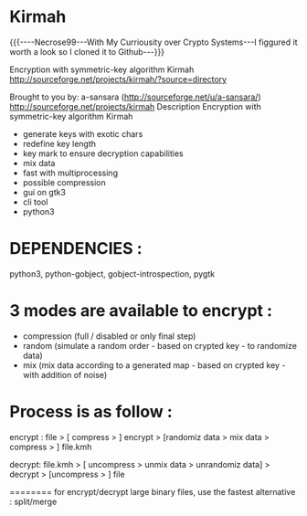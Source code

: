 Kirmah
======

{{{----Necrose99---With My Curriousity over Crypto Systems---I figgured it worth a look so I cloned it to Github---}}}


Encryption with symmetric-key algorithm Kirmah
http://sourceforge.net/projects/kirmah/?source=directory

Brought to you by: a-sansara (http://sourceforge.net/u/a-sansara/)
http://sourceforge.net/projects/kirmah
Description
Encryption with symmetric-key algorithm Kirmah

- generate keys with exotic chars
- redefine key length
- key mark to ensure decryption capabilities
- mix data
- fast with multiprocessing
- possible compression
- gui on gtk3
- cli tool
- python3

DEPENDENCIES :
========
python3, python-gobject, gobject-introspection, pygtk


3 modes are available to encrypt :
========
- compression (full / disabled or only final step)
- random (simulate a random order - based on crypted key - to randomize data)
- mix (mix data according to a generated map - based on crypted key - with addition of noise)

Process is as follow :
========
encrypt :
file > [ compress > ] encrypt > [randomiz data > mix data > compress > ] file.kmh

decrypt:
file.kmh > [ uncompress > unmix data > unrandomiz data] > decrypt > [uncompress > ] file

========
for encrypt/decrypt large binary files, use the fastest alternative : split/merge
